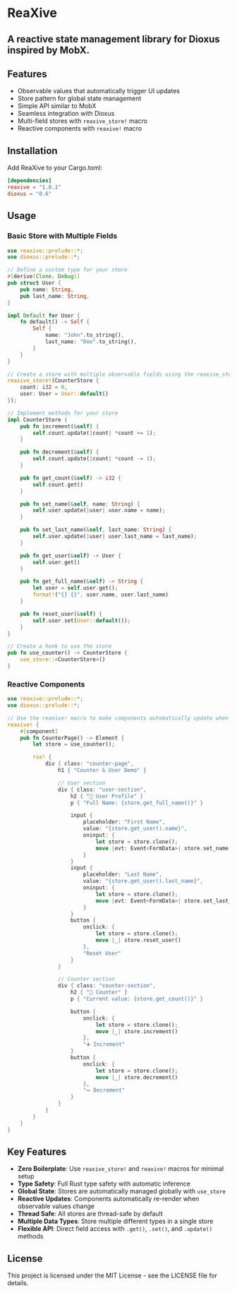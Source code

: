 # ReaXive

## A reactive state management library for Dioxus inspired by MobX.

## Features

- Observable values that automatically trigger UI updates
- Store pattern for global state management
- Simple API similar to MobX
- Seamless integration with Dioxus
- Multi-field stores with `reaxive_store!` macro
- Reactive components with `reaxive!` macro

## Installation

Add ReaXive to your Cargo.toml:

```toml
[dependencies]
reaxive = "1.0.1"
dioxus = "0.6"
```

## Usage

### Basic Store with Multiple Fields

```rust
use reaxive::prelude::*;
use dioxus::prelude::*;

// Define a custom type for your store
#[derive(Clone, Debug)]
pub struct User {
    pub name: String,
    pub last_name: String,
}

impl Default for User {
    fn default() -> Self {
        Self {
            name: "John".to_string(),
            last_name: "Doe".to_string(),
        }
    }
}

// Create a store with multiple observable fields using the reaxive_store! macro
reaxive_store!(CounterStore {
    count: i32 = 0,
    user: User = User::default()
});

// Implement methods for your store
impl CounterStore {
    pub fn increment(&self) {
        self.count.update(|count| *count += 1);
    }

    pub fn decrement(&self) {
        self.count.update(|count| *count -= 1);
    }

    pub fn get_count(&self) -> i32 {
        self.count.get()
    }

    pub fn set_name(&self, name: String) {
        self.user.update(|user| user.name = name);
    }

    pub fn set_last_name(&self, last_name: String) {
        self.user.update(|user| user.last_name = last_name);
    }

    pub fn get_user(&self) -> User {
        self.user.get()
    }

    pub fn get_full_name(&self) -> String {
        let user = self.user.get();
        format!("{} {}", user.name, user.last_name)
    }

    pub fn reset_user(&self) {
        self.user.set(User::default());
    }
}

// Create a hook to use the store
pub fn use_counter() -> CounterStore {
    use_store::<CounterStore>()
}
```

### Reactive Components

```rust
use reaxive::prelude::*;
use dioxus::prelude::*;

// Use the reaxive! macro to make components automatically update when store values change
reaxive! {
    #[component]
    pub fn CounterPage() -> Element {
        let store = use_counter();

        rsx! {
            div { class: "counter-page",
                h1 { "Counter & User Demo" }

                // User section
                div { class: "user-section",
                    h2 { "👤 User Profile" }
                    p { "Full Name: {store.get_full_name()}" }

                    input {
                        placeholder: "First Name",
                        value: "{store.get_user().name}",
                        oninput: {
                            let store = store.clone();
                            move |evt: Event<FormData>| store.set_name(evt.value())
                        }
                    }
                    input {
                        placeholder: "Last Name",
                        value: "{store.get_user().last_name}",
                        oninput: {
                            let store = store.clone();
                            move |evt: Event<FormData>| store.set_last_name(evt.value())
                        }
                    }
                    button {
                        onclick: {
                            let store = store.clone();
                            move |_| store.reset_user()
                        },
                        "Reset User"
                    }
                }

                // Counter section
                div { class: "counter-section",
                    h2 { "🔢 Counter" }
                    p { "Current value: {store.get_count()}" }

                    button {
                        onclick: {
                            let store = store.clone();
                            move |_| store.increment()
                        },
                        "➕ Increment"
                    }
                    button {
                        onclick: {
                            let store = store.clone();
                            move |_| store.decrement()
                        },
                        "➖ Decrement"
                    }
                }
            }
        }
    }
}
```

## Key Features

- **Zero Boilerplate**: Use `reaxive_store!` and `reaxive!` macros for minimal setup
- **Type Safety**: Full Rust type safety with automatic inference
- **Global State**: Stores are automatically managed globally with `use_store`
- **Reactive Updates**: Components automatically re-render when observable values change
- **Thread Safe**: All stores are thread-safe by default
- **Multiple Data Types**: Store multiple different types in a single store
- **Flexible API**: Direct field access with `.get()`, `.set()`, and `.update()` methods

## License

This project is licensed under the MIT License - see the LICENSE file for details.
